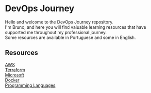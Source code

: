 # DevOps Journey

Hello and welcome to the DevOps Journey repository.  
I'm Bruno, and here you will find valuable learning
resources that have supported me throughout my professional journey.  
Some resources are available in Portuguese and some in English.

## Resources

[AWS](aws/README.md)  
[Terraform](terraform/README.md)  
[Microsoft](microsoft/README.md)  
[Docker](docker/README.md)  
[Programming Languages](programming/README.md)  
